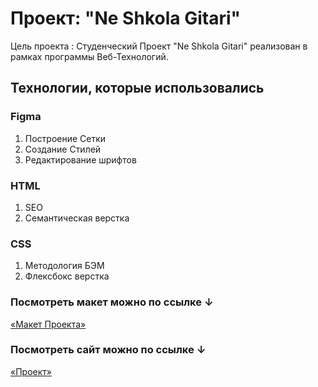 # Проект: "Ne Shkola Gitari"

Цель проекта : Студенческий Проект "Ne Shkola Gitari" реализован в рамках программы Веб-Технологий.

## Технологии, которые использовались

### Figma

1. Построение Сетки
2. Создание Стилей
3. Редактирование шрифтов

### HTML

1. SEO
2. Семантическая верстка

### CSS

1. Методология БЭМ
2. Флексбокс верстка

### Посмотреть макет можно по ссылке ↓

[«Макет Проекта»](https://www.figma.com/file/w49avx6JZIqw7EBdQN6VxW/Untitled?node-id=0%3A1&t=Pa7RuCeT6jggYL5h-0)


### Посмотреть сайт можно по ссылке ↓

[«Проект»](https://solidarenv.github.io/Ne-Shkola-Gitari/)
